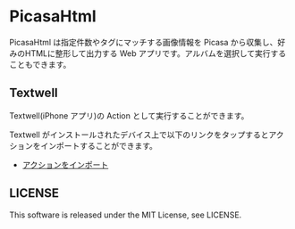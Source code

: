 PicasaHtml
==========

PicasaHtml は指定件数やタグにマッチする画像情報を Picasa から収集し、好みのHTMLに整形して出力する Web アプリです。アルバムを選択して実行することもできます。

Textwell
--------

Textwell(iPhone アプリ)の Action として実行することができます。

Textwell がインストールされたデバイス上で以下のリンクをタップするとアクションをインポートすることができます。

* <a href="textwell:///importAction?title=PicasaHtml&iconTitle=Edit&source=location.href%3D%22http%3A%2F%2Fpicasahtml.toshiya240.com%3Ftextwell%22&desc=&confirming=false&translucent=false">アクションをインポート</a>

LICENSE
-------

This software is released under the MIT License, see LICENSE.
